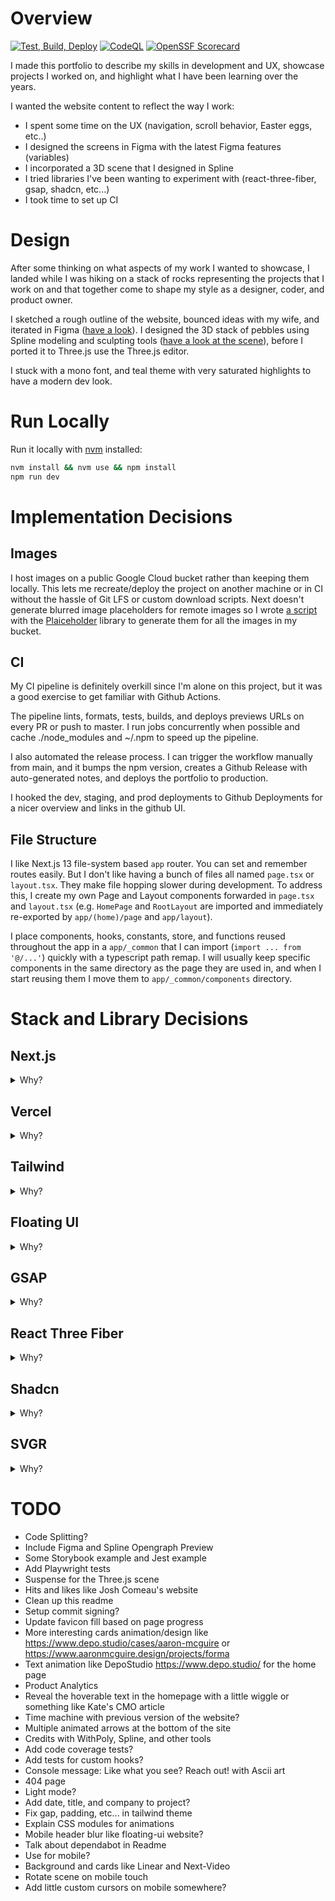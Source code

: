 # Overview

[![Test, Build, Deploy](https://github.com/Bierro/pierre-amelot-portfolio/actions/workflows/test-build-deploy.yml/badge.svg?branch=main)](https://github.com/Bierro/pierre-amelot-portfolio/actions/workflows/test-build-deploy.yml)
[![CodeQL](https://github.com/Bierro/pierre-amelot-portfolio/actions/workflows/github-code-scanning/codeql/badge.svg?branch=main)](https://github.com/Bierro/pierre-amelot-portfolio/actions/workflows/github-code-scanning/codeql)
[![OpenSSF Scorecard](https://api.securityscorecards.dev/projects/github.com/Bierro/pierre-amelot-portfolio/badge)](https://securityscorecards.dev/viewer/?uri=github.com/Bierro/pierre-amelot-portfolio)

I made this portfolio to describe my skills in development and UX, showcase
projects I worked on, and highlight what I have been learning over the years.

I wanted the website content to reflect the way I work:

- I spent some time on the UX (navigation, scroll behavior, Easter eggs, etc..)
- I designed the screens in Figma with the latest Figma features (variables)
- I incorporated a 3D scene that I designed in Spline
- I tried libraries I've been wanting to experiment with (react-three-fiber,
  gsap, shadcn, etc...)
- I took time to set up CI

# Design

After some thinking on what aspects of my work I wanted to showcase, I landed
while I was hiking on a stack of rocks representing the projects that I work on
and that together come to shape my style as a designer, coder, and product
owner.

I sketched a rough outline of the website, bounced ideas with my wife, and
iterated in Figma
([have a look](https://www.figma.com/file/2k7R21lwIc82hlPHH9BqyY/Portfolio-Pierre?type=design&node-id=633%3A226&mode=design&t=dNvK758we7VqyNq2-1)).
I designed the 3D stack of pebbles using Spline modeling and sculpting tools
([have a look at the scene](https://my.spline.design/untitled-dd331bee5e206ab1848bfa21db2ffc91/)),
before I ported it to Three.js use the Three.js editor.

I stuck with a mono font, and teal theme with very saturated highlights to have
a modern dev look.

# Run Locally

Run it locally with [nvm](https://github.com/nvm-sh/nvm) installed:

```bash
nvm install && nvm use && npm install
npm run dev
```

# Implementation Decisions

## Images

I host images on a public Google Cloud bucket rather than keeping them locally.
This lets me recreate/deploy the project on another machine or in CI without the
hassle of Git LFS or custom download scripts. Next doesn't generate blurred
image placeholders for remote images so I wrote
[a script](https://github.com/Bierro/remote-images-for-next) with the
[Plaiceholder](https://plaiceholder.co/docs) library to generate them for all
the images in my bucket.

## CI

My CI pipeline is definitely overkill since I'm alone on this project, but it
was a good exercise to get familiar with Github Actions.

The pipeline lints, formats, tests, builds, and deploys previews URLs on every
PR or push to master. I run jobs concurrently when possible and cache
./node_modules and ~/.npm to speed up the pipeline.

I also automated the release process. I can trigger the workflow manually from
main, and it bumps the npm version, creates a Github Release with auto-generated
notes, and deploys the portfolio to production.

I hooked the dev, staging, and prod deployments to Github Deployments for a
nicer overview and links in the github UI.

## File Structure

I like Next.js 13 file-system based `app` router. You can set and remember
routes easily. But I don't like having a bunch of files all named `page.tsx` or
`layout.tsx`. They make file hopping slower during development. To address this,
I create my own Page and Layout components forwarded in `page.tsx` and
`layout.tsx` (e.g. `HomePage` and `RootLayout` are imported and immediately
re-exported by `app/(home)/page` and `app/layout`).

I place components, hooks, constants, store, and functions reused throughout the
app in a `app/_common` that I can import (`import ... from '@/...'`) quickly
with a typescript path remap. I will usually keep specific components in the
same directory as the page they are used in, and when I start reusing them I
move them to `app/_common/components` directory.

# Stack and Library Decisions

## Next.js

<details>
<summary>Why?</summary>

### Why I chose it

- Hot skill to have these days
- Easy way to play around with React server components and Suspense
- Nice routing system and links prefetching
- Easy Image optimization (caching, levering WebP, logic hosted on functions on
  the edge)
- Easy google fonts integration and fallback font

### What I don't love

- Next uses SWC (which should be on par with esbuild) to compile typescript, but
  it still uses **webpack5** for bundling and HMR in development which makes it
  slow on server start and updates compared to Vite. Plugins in webpack5 are
  also supposed to be a pain to write compared to Rollup or Vite.
- Even though they let you use TurboPack in dev, it's still in beta, not
  widespread, and there are annoying issues like making svgr work
  ([details](https://github.com/vercel/next.js/issues/48140))
- Next doesn't generate base64 image blur placeholders on remote images
- Not a lot of explanation in the docs around the relatively large bundle size
  even with a simple

</details>

## Vercel

<details>
<summary>Why?</summary>

### Why I chose it

- Individual preview links are really nice
- Natural choice for Next.js to host server and work with React server
  components (with serverless functions on the edge)
- Nice that image optimization runs on the edge with nice caching

### What I don't love

- Docs don't say much about the WebP compression settings used in their image
  optimization (e.g. lossy vs lossless)

</details>

## Tailwind

<details>
<summary>Why?</summary>

### Why I chose it

- Hot skill to have these days
- I like the principle of co-locating style as close to the tag/component as
  possible. Unlike CSS Modules or styled-components, I don't have to think about
  naming styles which removes a lot of difficulty, overhead, and
  miscommunication between developers.
- CSS rules are generated at build time rather than runtime (like Chakra UI)
- Simple design which makes it easy for people to build and distribute very
  customizable and extendable component libraries (like headless ui, tailwind
  components, or shadcn) on top of it, without having a bunch of custom syntax
  or rules.
- VSCode extensions with autocomplete, color preview, and tooltips is really
  nice

### What I don't love

- Lots of classnames can hurts readability imo and it can be hard to find the
  tailwind rule you're looking for in this large string. Bugs arising from order
  in the cascading stylesheet are also not intuitive. That said, it hasn't been
  much of an issue since I started using **tailwind-merge** and the `cn` util
  function to construct class names. It not only prevents bugs but it also
  allows to break strings apart and add comments between string segments.
- Semantic tokens and theming aren't really supported. The
  [explanation by Tailwind's creator](https://github.com/tailwindlabs/tailwindcss/discussions/10274#discussioncomment-4627634)
  that it would not be useful is wrong imo, and designers and large companies
  have now adopted semantic tokens for theming their design systems

</details>

## Floating UI

<details>
<summary>Why?</summary>

### Why I chose it

- Lots of control and flexibility to create 'floating' elements that are
  anchored but stay in view
- Good react wrapper and docs
- Widely used by component libraries like Radix
- Actively maintained. The library is at its third iteration (after popper v1
  and v2) and

### What I don't love

- _Nothing really..._

</details>

## GSAP

<details>
<summary>Why?</summary>

### Why I chose it

- Quite a few forum posts and docs online
- ScrollTrigger pinning behavior is nice and there doesn't seem to be an easy
  alternative to gsap

### What I don't love

- API seems a bit messy to me (lots of strings), and TS hints aren't very
  helpful
- Documentation sometimes feel outdated (pinSpacing default behavior is
  confusing in the docs), or unclear
- No straightforward integration with React (e.g. no hooks)

</details>

## React Three Fiber

<details>
<summary>Why?</summary>

### Why I chose it

- Nice to have a declarative API integrated with React to control Three.js
- Removes some boilerplate (e.g. scene and renderer setup)
- Lots of useful utilities with @react-three/drei which augment
  react-three-fiber
- leva is nicely designed UI to control react-three-fiber components

### What I don't love

- DREI and leva docs and support seem to be a bit hit or miss, and some
  questions around whether the repos they are and will remain actively
  maintained (for instance lamina, in fiber examples, has been archived, and
  leva has a lot of input todos not addressed)

</details>

## Shadcn

<details>
<summary>Why?</summary>

### Why I chose it

- TODO: Fill

### What I don't love

-

</details>

## SVGR

<details>
<summary>Why?</summary>

### Why I chose it

- Loading SVGs as React components is more flexible than `img` tags. I can style
  and animate the SVGs directly in CSS.

</details>

# TODO

- Code Splitting?
- Include Figma and Spline Opengraph Preview
- Some Storybook example and Jest example
- Add Playwright tests
- Suspense for the Three.js scene
- Hits and likes like Josh Comeau's website
- Clean up this readme
- Setup commit signing?
- Update favicon fill based on page progress
- More interesting cards animation/design like
  https://www.depo.studio/cases/aaron-mcguire or
  https://www.aaronmcguire.design/projects/forma
- Text animation like DepoStudio https://www.depo.studio/ for the home page
- Product Analytics
- Reveal the hoverable text in the homepage with a little wiggle or something
  like Kate's CMO article
- Time machine with previous version of the website?
- Multiple animated arrows at the bottom of the site
- Credits with WithPoly, Spline, and other tools
- Add code coverage tests?
- Add tests for custom hooks?
- Console message: Like what you see? Reach out! with Ascii art
- 404 page
- Light mode?
- Add date, title, and company to project?
- Fix gap, padding, etc... in tailwind theme
- Explain CSS modules for animations
- Mobile header blur like floating-ui website?
- Talk about dependabot in Readme
- Use <picture> for mobile?
- Background and cards like Linear and Next-Video
- Rotate scene on mobile touch
- Add little custom cursors on mobile somewhere?
